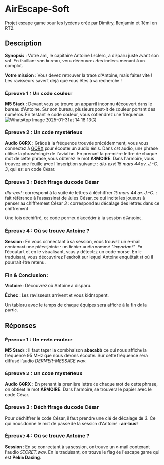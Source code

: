 # AirEscape-Soft
Projet escape game pour les lycéens créé par Dimitry, Benjamin et Rémi en RT2.

## Description
**Synopsis** : Votre ami, le capitaine Antoine Leclerc, a disparu juste avant son vol. En fouillant son bureau, vous découvrez des indices menant à un complot.

**Votre mission** : Vous devez retrouver la trace d'Antoine, mais faites vite ! Les ravisseurs savent déjà que vous êtes à sa recherche !

### Épreuve 1 : Un code couleur
**M5 Stack** : Devant vous se trouve un appareil inconnu découvert dans le bureau d'Antoine. Sur son bureau, plusieurs post-it de couleur portent des numéros. En testant le code couleur, vous obtiendrez une fréquence.
![WhatsApp Image 2025-01-31 at 14 18 13(3)](https://github.com/user-attachments/assets/2e9dbc68-afd6-4bf3-b41b-61b8fb2d34a7)
### Épreuve 2 : Un code mystérieux
**Audio GQRX** : Grâce à la fréquence trouvée précédemment, vous vous connectez à <u>GQRX</u> pour écouter un audio émis. Dans cet audio, une phrase utilise la phraséologie de l'aviation. En prenant la première lettre de chaque mot de cette phrase, vous obtenez le mot **ARMOIRE**.
Dans l'armoire, vous trouvez une feuille avec l'inscription suivante : *dlu-exv! 15 mars 44 av. J.-C. 3*, qui est un code César.

### Épreuve 3 : Déchiffrage du code César
*dlu-exv!* : correspond à la suite de lettres à déchiffrer
*15 mars 44 av. J.-C.* : fait référence à l’assassinat de Jules César, ce qui incite les joueurs à penser au chiffrement César
*3* : correspond au décalage des lettres dans ce chiffrement

Une fois déchiffré, ce code permet d’accéder à la session d’Antoine.

### Épreuve 4 : Où se trouve Antoine ?
**Session** : En vous connectant à sa session, vous trouvez un e-mail contenant une pièce jointe : un fichier audio nommé *"important"*. En l’écoutant et en le visualisant, vous y détectez un code morse.
En le traduisant, vous découvrirez l'endroit sur lequel Antoine enquêtait et où il pourrait être retenu.


### Fin & Conclusion :
**Victoire** : Découvrez où Antoine a disparu.

**Échec** :  Les ravisseurs arrivent et vous kidnappent.


Un tableau avec le temps de chaque équipes sera affiché à la fin de la partie.


## Réponses

### Épreuve 1 : Un code couleur
**M5 Stack** : Il faut taper la combinaison **abacabb** ce qui nous affiche la fréquence 95 MHz que nous devons écouter. Sur cette fréquence sera diffusé l'audio *DERNIER-MESSAGE.wav*. 

### Épreuve 2 : Un code mystérieux
**Audio GQRX** : En prenant la première lettre de chaque mot de cette phrase, on obtient le mot **ARMOIRE**.
Dans l'armoire, se trouvera le papier avec le code César.

### Épreuve 3 : Déchiffrage du code César
Pour déchiffrer le code César, il faut prendre une clé de décalage de *3*. Ce qui nous donne le mot de passe de la session d'Antoine : **air-bus!**

### Épreuve 4 : Où se trouve Antoine ?
**Session** : En se connectant à sa session, on trouve un e-mail contenant l'audio *SECRET.wav*. En le traduisant, on trouve le flag de l'escape game qui est **Pekin Daxing**.
